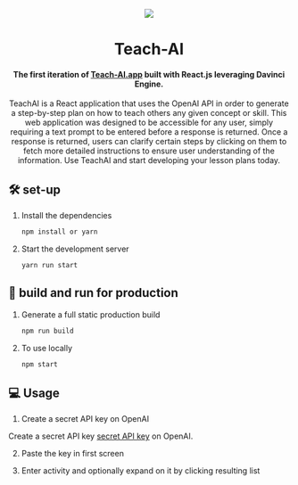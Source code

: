 <p align="center">
  <img src="https://cdn.discordapp.com/attachments/1063638694977863774/1063916699033796628/Untitled-2.png"/>
</p>
<h1 align="center">
  Teach-AI
</h1>
<h4 align="center">
  The first iteration of <a href="https://teach-ai.netlify.app/" target="_blank">Teach-AI.app</a> built with React.js leveraging Davinci Engine.
</h4>
<p align="center">
  TeachAI is a React application that uses the OpenAI API in order to generate a step-by-step
plan on how to teach others any given concept or skill. This web application was designed to be
accessible for any user, simply requiring a text prompt to be entered before a response is returned.
Once a response is returned, users can clarify certain steps by clicking on them to fetch more
detailed instructions to ensure user understanding of the information. Use TeachAI and start developing
your lesson plans today.
</p>

## 🛠 set-up

1. Install the dependencies

   ```sh
   npm install or yarn
   ```

2. Start the development server

   ```sh
   yarn run start
   ```

## 🚀 build and run for production

1. Generate a full static production build

   ```sh
   npm run build
   ```
2. To use locally   
   ```sh
   npm start
   ```

## 💻 Usage

1. Create a secret API key on OpenAI

<p>
  Create a secret API key <a href="https://beta.openai.com/account/api-keys" target="_blank">secret API key</a> on OpenAI.
</p>

2. Paste the key in first screen

3. Enter activity and optionally expand on it by clicking resulting list
